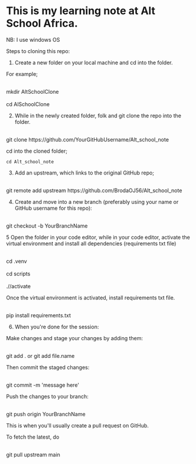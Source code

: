 # This is my learning note at Alt School Africa.

NB: I use windows OS

Steps to cloning this repo:


1. Create a new folder on your local machine and cd into the folder.

For example; 

<br>
mkdir AltSchoolClone
<br>

<br>
cd AlSchoolClone
<br>

2. While in the newly created folder, folk and git clone the repo into the folder.

<br>
git clone https://github.com/YourGitHubUsername/Alt_school_note
<br>

cd  into the cloned folder;

`
cd Alt_school_note 
`

3. Add an upstream, which links to the original GitHub repo;

<br>
git remote add upstream https://github.com/BrodaOJ56/Alt_school_note
<br>


4. Create and move into a new branch (preferably using your name or GitHub username for this repo):


<br>
git checkout -b YourBranchName
<br>


5 Open the folder in your code editor, while in your code editor, activate the virtual environment and install all dependencies (requirements txt file)

<br>
cd .venv
<br>

<br>
cd scripts
<br>

<br>
.//activate
<br>


Once the virtual environment is activated, install requirements txt file.

<br>
pip install requirements.txt
<br>


6. When you're done for the session:

Make changes and stage your changes by adding them:

<br>
git add . or git add file.name
<br>


Then commit the staged changes:

<br>
git commit -m 'message here'
<br>


Push the changes to your branch:

<br>
git push origin YourBranchName
<br>

This is when you'll usually create a pull request on GitHub.


To fetch the latest, do 

<br>
git pull upstream main
<br>
